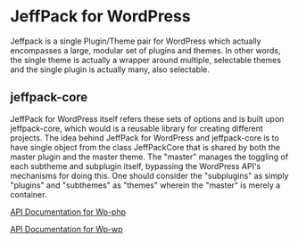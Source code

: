 # JeffPack for WordPress

Jeffpack is a single Plugin/Theme pair for WordPress which actually encompasses a large, modular set of plugins and themes. In other words, the single theme is actually a wrapper around multiple, selectable themes and the single plugin is actually many, also selectable. 

## jeffpack-core

JeffPack for WordPress itself refers these sets of options and is built upon jeffpack-core, which would is a reusable library for creating different projects. The idea behind JeffPack for WordPress and jeffpack-core is to have single object from the class JeffPackCore that is shared by both the master plugin and the master theme. The "master" manages the toggling of each subtheme and subplugin itself, bypassing the WordPress API's mechanisms for doing this. One should consider the "subplugins" as simply "plugins" and "subthemes" as "themes" wherein the "master" is merely a container. 

[API Documentation for Wp-php](https://cdn.rawgit.com/Jeff-Russ/jeffpack-for-wordpress/master/Jr-php/phpdoc/index.html)

[API Documentation for Wp-wp](https://cdn.rawgit.com/Jeff-Russ/jeffpack-for-wordpress/master/Jr-wp/phpdoc/index.html)